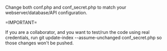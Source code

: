Change both conf.php and conf_secret.php to match your webserver/database/API configuration.

=IMPORTANT=

If you are a collaborator, and you want to test/run the code using real credentials, run git update-index --assume-unchanged conf_secret.php so those changes won't be pushed.

